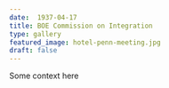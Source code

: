```yaml
---
date:  1937-04-17
title: BOE Commission on Integration
type: gallery
featured_image: hotel-penn-meeting.jpg
draft: false
---
```


Some context here

